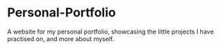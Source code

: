 # Personal-Portfolio
A website for my personal portfolio, showcasing the little projects I have practised on, and more about myself.
